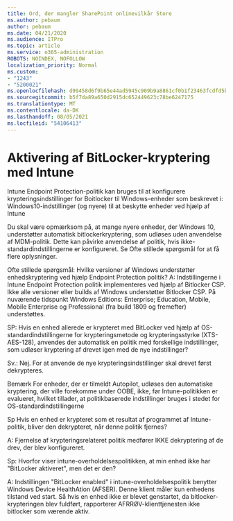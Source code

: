 ```yaml
---
title: Ord, der mangler SharePoint onlinevilkår Store
ms.author: pebaum
author: pebaum
ms.date: 04/21/2020
ms.audience: ITPro
ms.topic: article
ms.service: o365-administration
ROBOTS: NOINDEX, NOFOLLOW
localization_priority: Normal
ms.custom:
- "1243"
- "5200021"
ms.openlocfilehash: d99458d6f9b65e44ad5945c909b9a8861cf0b1f23463fcdfd5b8351b1c08d670
ms.sourcegitcommit: b5f7da89a650d2915dc652449623c78be6247175
ms.translationtype: MT
ms.contentlocale: da-DK
ms.lasthandoff: 08/05/2021
ms.locfileid: "54106413"
---
```

# <a name="enabling-bitlocker-encryption-with-intune"></a>Aktivering af BitLocker-kryptering med Intune

Intune Endpoint Protection-politik kan bruges til at konfigurere krypteringsindstillinger for Boitlocker til Windows-enheder som beskrevet i: Windows10-indstillinger (og nyere) til at beskytte enheder ved hjælp af Intune

Du skal være opmærksom på, at mange nyere enheder, der Windows 10, understøtter automatisk bitlockerkryptering, som udløses uden anvendelse af MDM-politik. Dette kan påvirke anvendelse af politik, hvis ikke-standardindstillingerne er konfigureret. Se Ofte stillede spørgsmål for at få flere oplysninger.


Ofte stillede spørgsmål: Hvilke versioner af Windows understøtter enhedskryptering ved hjælp Endpoint Protection politik?
A: Indstillingerne i Intune Endpoint Protection politik implementeres ved hjælp af Bitlocker CSP.  Ikke alle versioner eller builds af Windows understøtter Bitlocker CSP. På nuværende tidspunkt Windows Editions: Enterprise; Education, Mobile, Mobile Enterprise og Professional (fra build 1809 og fremefter) understøttes.




SP: Hvis en enhed allerede er krypteret med BitLocker ved hjælp af OS-standardindstillingerne for krypteringsmetode og krypteringsstyrke (XTS-AES-128), anvendes der automatisk en politik med forskellige indstillinger, som udløser kryptering af drevet igen med de nye indstillinger?

Sv.: Nej. For at anvende de nye krypteringsindstillinger skal drevet først dekrypteres.

Bemærk For enheder, der er tilmeldt Autopilot, udløses den automatiske kryptering, der ville forekomme under OOBE, ikke, før Intune-politikken er evalueret, hvilket tillader, at politikbaserede indstillinger bruges i stedet for OS-standardindstillingerne




Sp Hvis en enhed er krypteret som et resultat af programmet af Intune-politik, bliver den dekrypteret, når denne politik fjernes?

A: Fjernelse af krypteringsrelateret politik medfører IKKE dekryptering af de drev, der blev konfigureret.




Sp: Hvorfor viser intune-overholdelsespolitikken, at min enhed ikke har "BitLocker aktiveret", men det er den?

A: Indstillingen "BitLocker enabled" i intune-overholdelsespolitik benytter Windows Device HealthAtion (AFSER). Denne klient måler kun enhedens tilstand ved start. Så hvis en enhed ikke er blevet genstartet, da bitlocker-krypteringen blev fuldført, rapporterer AFRRØV-klienttjenesten ikke bitlocker som værende aktiv.